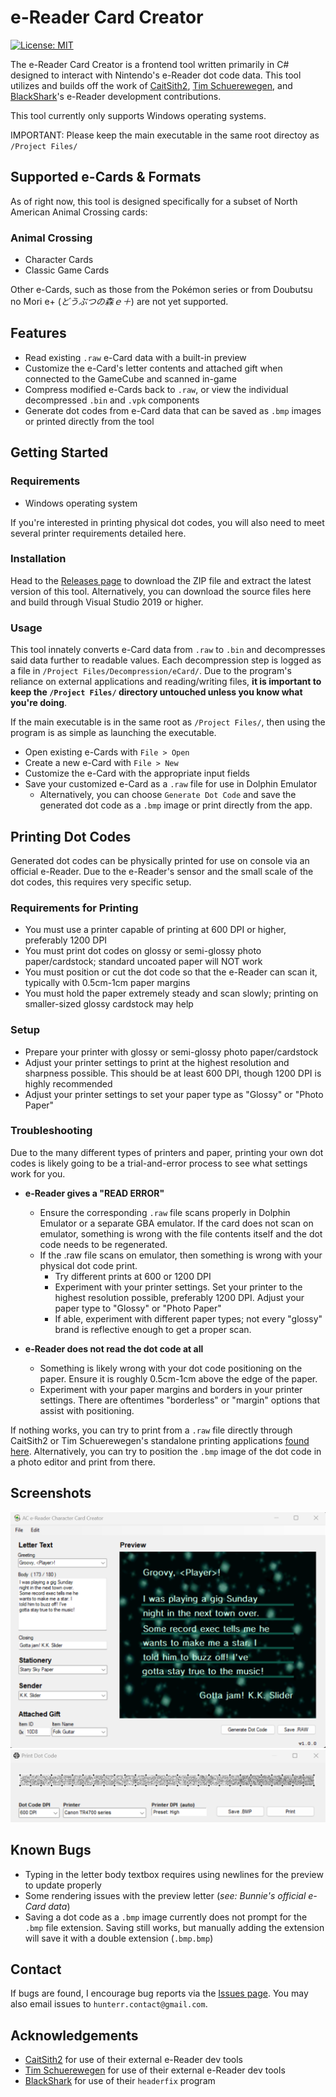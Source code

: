 # e-Reader Card Creator
[![License: MIT](https://img.shields.io/badge/license-MIT-green.svg)](https://opensource.org/licenses/MIT)

The e-Reader Card Creator is a frontend tool written primarily in C# designed to interact with Nintendo's e-Reader dot code data. This tool utilizes and builds off the work of [CaitSith2](https://caitsith2.com/), [Tim Schuerewegen](https://www.schuerewegen.tk/), and [BlackShark](https://github.com/Bl4ckSh4rk)'s e-Reader development contributions.

This tool currently only supports Windows operating systems.

IMPORTANT: Please keep the main executable in the same root directoy as `/Project Files/`

## Supported e-Cards & Formats
As of right now, this tool is designed specifically for a subset of North American Animal Crossing cards:
### Animal Crossing
- Character Cards
- Classic Game Cards

Other e-Cards, such as those from the Pokémon series or from Doubutsu no Mori e+ (*どうぶつの森ｅ＋*) are not yet supported.

## Features
- Read existing `.raw` e-Card data with a built-in preview
- Customize the e-Card's letter contents and attached gift when connected to the GameCube and scanned in-game
- Compress modified e-Cards back to `.raw`, or view the individual decompressed `.bin` and `.vpk` components
- Generate dot codes from e-Card data that can be saved as `.bmp` images or printed directly from the tool

## Getting Started
### Requirements
- Windows operating system

If you're interested in printing physical dot codes, you will also need to meet several printer requirements detailed here.

### Installation
Head to the [Releases page](https://github.com/Hunter-Raff/e-ReaderCardCreator/releases) to download the ZIP file and extract the latest version of this tool. Alternatively, you can download the source files here and build through Visual Studio 2019 or higher.

### Usage

This tool innately converts e-Card data from `.raw` to `.bin` and decompresses said data further to readable values. Each decompression step is logged as a file in `/Project Files/Decompression/eCard/`. Due to the program's reliance on external applications and reading/writing files, **it is important to keep the `/Project Files/` directory untouched unless you know what you're doing**.

If the main executable is in the same root as `/Project Files/`, then using the program is as simple as launching the executable.
- Open existing e-Cards with `File > Open`
- Create a new e-Card with `File > New`
- Customize the e-Card with the appropriate input fields
- Save your customized e-Card as a `.raw` file for use in Dolphin Emulator
	- Alternatively, you can choose  `Generate Dot Code` and save the generated dot code as a `.bmp` image or print directly from the app.

## Printing Dot Codes
Generated dot codes can be physically printed for use on console via an official e-Reader. Due to the e-Reader's sensor and the small scale of the dot codes, this requires very specific setup.
### Requirements for Printing
- You must use a printer capable of printing at 600 DPI or higher, preferably 1200 DPI
- You must print dot codes on glossy or semi-glossy photo paper/cardstock; standard uncoated paper will NOT work
- You must position or cut the dot code so that the e-Reader can scan it, typically with 0.5cm-1cm paper margins
- You must hold the paper extremely steady and scan slowly; printing on smaller-sized glossy cardstock may help

### Setup
- Prepare your printer with glossy or semi-glossy photo paper/cardstock
- Adjust your printer settings to print at the highest resolution and sharpness possible. This should be at least 600 DPI, though 1200 DPI is highly recommended
- Adjust your printer settings to set your paper type as "Glossy" or "Photo Paper"

### Troubleshooting
Due to the many different types of printers and paper, printing your own dot codes is likely going to be a trial-and-error process to see what settings work for you.
- **e-Reader gives a "READ ERROR"**
	- Ensure the corresponding `.raw` file scans properly in Dolphin Emulator or a separate GBA emulator. If the card does not scan on emulator, something is wrong with the file contents itself and the dot code needs to be regenerated.
	- If the .raw file scans on emulator, then something is wrong with your physical dot code print.
		- Try different prints at 600 or 1200 DPI
		- Experiment with your printer settings. Set your printer to the highest resolution possible, preferably 1200 DPI. Adjust your paper type to "Glossy" or "Photo Paper"
		- If able, experiment with different paper types; not every "glossy" brand is reflective enough to get a proper scan.
		
- **e-Reader does not read the dot code at all**
	- Something is likely wrong with your dot code positioning on the paper. Ensure it is roughly 0.5cm-1cm above the edge of the paper.
	- Experiment with your paper margins and borders in your printer settings. There are oftentimes "borderless" or "margin" options that assist with positioning.

If nothing works, you can try to print from a `.raw` file directly through CaitSith2 or Tim Schuerewegen's standalone printing applications [found here](https://caitsith2.com/ereader/devtools.htm). Alternatively, you can try to position the `.bmp` image of the dot code in a photo editor and print from there.

## Screenshots
![frontend](AC_e-Reader_Card_Creator/Resources/readme-ss-frontend.png "Main UI")
![printing](AC_e-Reader_Card_Creator/Resources/readme-ss-print.png "Printing")

## Known Bugs
- Typing in the letter body textbox requires using newlines for the preview to update properly
- Some rendering issues with the preview letter (*see: Bunnie's official e-Card data*)
- Saving a dot code as a `.bmp` image currently does not prompt for the `.bmp` file extension. Saving still works, but manually adding the extension will save it with a double extension (`.bmp.bmp`)

## Contact
If bugs are found, I encourage bug reports via the [Issues page](https://github.com/Hunter-Raff/e-ReaderCardCreator/issues). You may also email issues to `hunterr.contact@gmail.com`.

## Acknowledgements
- [CaitSith2](https://caitsith2.com/) for use of their external e-Reader dev tools
- [Tim Schuerewegen](https://www.schuerewegen.tk/) for use of their external e-Reader dev tools
- [BlackShark](https://github.com/Bl4ckSh4rk) for use of their `headerfix` program
